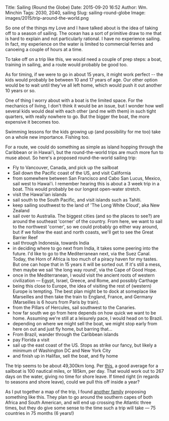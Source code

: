 Title: Sailing (Round the Globe)
Date: 2015-09-20 16:52
Author: Wm. Minchin
Tags: 2030, 2040, sailing
Slug: sailing-round-globe
Image: images/2015/trip-around-the-world.png

<!-- Map on Tripline -->

So one of the things my Love and I have talked about is the idea of
taking off to a season of sailing. The ocean has a sort of primitive
draw to me that is hard to explain and not particularly rational. I have
no experience sailing. In fact, my experience on the water is limited to
commercial ferries and canoeing a couple of hours at a time.

To take off on a trip like this, we would need a couple of prep steps: a
boat, training in sailing, and a route would probably be good too.

As for timing, if we were to go in about 15 years, it might work
perfect -- the kids would probably be between 10 and 17 years of age.
Our other option would be to wait until they've all left home, which
would push it out another 10 years or so.

One of thing I worry about with a boat is the limited space. For the
mechanics of living, I don't think it would be an issue, but I wonder
how well several kids would deal with each other (and me with them) in
such tight quarters, with really nowhere to go. But the bigger the boat,
the more expensive it becomes too.

Swimming lessons for the kids growing up (and possibility for me too)
take on a whole new importance. Fishing too.

For a route, we could do something as simple as island hopping through
the Caribbean or in Hawai'i, but the round-the-world trips are much more
fun to muse about. So here's a proposed round-the-world sailing trip:

-   Fly to Vancouver, Canada, and pick up the sailboat
-   Sail down the Pacific coast of the US, and visit California
-   from somewhere between San Francisco and Cabo San Lucus, Mexico,
    sail west to Hawai'i. I remember hearing this is about a 3 week trip
    in a boat. This would probably be our longest open-water stretch.
-   visit the Hawai'ian islands
-   sail south to the South Pacific, and visit islands such as Tahiti.
-   keep sailing southwest to the land of 'The Long White Cloud', aka
    New Zealand
-   sail over to Australia. The biggest cities (and so the places to
    see?) are around the southeast 'corner' of the country. From here,
    we want to sail to the northwest 'corner', so we could probably go
    either way around, but if we follow the east and north coasts, we'll
    get to see the Great Barrier Reef
-   sail through Indonesia, towards India
-   in deciding where to go next from India, it takes some peering into
    the future. I'd like to go to the Mediterranean next, via the Suez
    Canal. Today, the Horn of Africa is too much of a piracy haven for
    my tastes. But one can hope that in 15 years it will be sorted out.
    If it's still a mess, then maybe we sail 'the long way round', via
    the Cape of Good Hope.
-   once in the Mediterranean, I would visit the ancient roots of
    western civilization — Egypt, Israel, Greece, and Rome, and possibly
    Carthage
-   being this close to Europe, the idea of visiting the rest of
    (western) Europe is tempting. The best plan might be to dock at
    someplace like Marseilles and then take the train to England,
    France, and Germany (Marseilles is 6 hours from Paris by train).
-   from the Pillars of Hercules, sail southwest to the Canaries.
-   how far south we go from here depends on how quick we want to be
    home. Assuming we're still at a leisurely pace, I would head on to
    Brazil.
-   depending on where we might sell the boat, we might stop early from
    here on out and just fly home, but barring that...
-   From Brazil, wander through the Caribbean islands
-   pay Florida a visit
-   sail up the east coast of the US. Stops as strike our fancy, but
    likely a minimum of Washington DC and New York City
-   and finish up in Halifax, sell the boat, and fly home

The trip seems to be about 49,300km long. Per
[this](http://travel.stackexchange.com/questions/11518/how-fast-can-one-expect-to-travel-in-an-ocean-going-sailboat),
a good average for a sailboat is 100 nautical miles, or 185km, per day.
That would work out to 267 days on the water, giving no time for shore
leave. If timed right (in regards to seasons and shore leave), could we
pull this off inside a year?

As I put together a map of the trip, I found [another
family](http://www.sailforgood.org/) proposing something like this. They
plan to go around the southern capes of both Africa and South American,
and will end up crossing the Atlantic three times, but they do give some
sense to the time such a trip will take — 75 countries in 75 months (6
years!)

